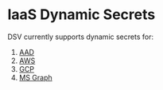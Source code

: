 [title]: # (IaaS Dynamic Secrets)
[tags]: # (DevOps Secrets Vault,DSV,)
[priority]: # (6350)

# IaaS Dynamic Secrets

DSV currently supports dynamic secrets for:
1. [AAD](azure/index.md)
1. [AWS](aws.md)
1. [GCP](gcp.md)
1. [MS Graph](msgraph/index.md)

